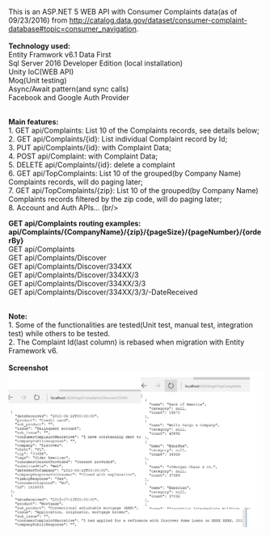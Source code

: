 This is an ASP.NET 5 WEB API with Consumer Complaints data(as of 09/23/2016) from http://catalog.data.gov/dataset/consumer-complaint-database#topic=consumer_navigation.
<br/>
<br/>
<b>Technology used:</b><br/>
Entity Framwork v6.1 Data First<br/>
Sql Server 2016 Developer Edition (local installation)<br/>
Unity IoC(WEB API)<br/>
Moq(Unit testing)<br/>
Async/Await pattern(and sync calls)<br/>
Facebook and Google Auth Provider<br/>

<br/>
<b>Main features:</b><br/>
1. GET api/Complaints: List 10 of the Complaints records, see details below;<br/>
2. GET api/Complaints/{id}: List individual Complaint record by Id;<br/>
3. PUT api/Complaints/{id}: with Complaint Data;<br/>
4. POST api/Complaint:  with Complaint Data;<br/>
5. DELETE api/Complaints/{id}: delete a complaint<br/>
6. GET api/TopComplaints: List 10 of the grouped(by Company Name) Complaints records, will do paging later;<br/>
7. GET api/TopComplaints/{zip}: List 10 of the grouped(by Company Name) Complaints records filtered by the zip code, will do paging later;<br/>
8. Account and Auth APIs... (br/>

<b>GET api/Complaints routing examples: api/Complaints/{CompanyName}/{zip}/{pageSize}/{pageNumber}/{orderBy}</b><br/>
GET api/Complaints<br/>
GET api/Complaints/Discover<br/>
GET api/Complaints/Discover/334XX<br/>
GET api/Complaints/Discover/334XX/3<br/>
GET api/Complaints/Discover/334XX/3/3<br/>
GET api/Complaints/Discover/334XX/3/3/-DateReceived<br/>

<br/>
<b>Note:</b><br/>
1. Some of the functionalities are tested(Unit test, manual test, integration test) while others to be tested.<br/>
2. The Complaint Id(last column) is rebased when migration with Entity Framework v6.<br/>

<br/>
<b>Screenshot</b>
<img src="complaints_screenshot.png"/>
